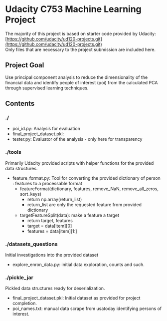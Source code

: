 # Udacity C753 Machine Learning Project

The majority of this project is based on starter code provided by Udacity: [https://github.com/udacity/ud120-projects.git](https://github.com/udacity/ud120-projects.git)  
Only files that are necessary to the project submission are included here.  

## Project Goal

Use principal component analysis to reduce the dimensionality of the financial data and identify people of interest (poi) from the calculated PCA through supervised learning techniques.  

## Contents

### ./

* poi_id.py: Analysis for evaluation
* final_project_dataset.pkl:
* tester.py: Evaluator of the analysis - only here for transparency

### ./tools

Primarily Udacity provided scripts with helper functions for the provided data structures.

* feature_format.py: Tool for converting the provided dictionary of person : features to a processable format
  * featureFormat(dictionary, features, remove_NaN, remove_all_zeros, sort_keys)
    * return np.array(return_list)
    * return_list are only the requested feature from provided dictionary
  * targetFeatureSplit(data): make a feature a target
    * return target, features
    * target = data[item][0]
    * features = data[item][1:]

### ./datasets_questions

Initial investigations into the provided dataset

* explore_enron_data.py: initial data exploration, counts and such.

### ./pickle_jar

Pickled data structures ready for deserialization.

* final_project_dataset.pkl: Initial dataset as provided for project completion.
* poi_names.txt: manual data scrape from usatoday identifying persons of interest.
